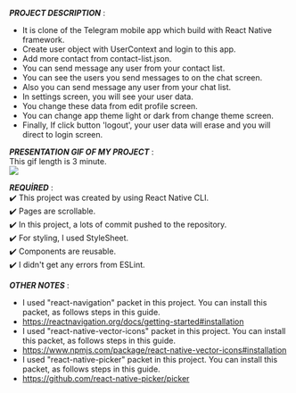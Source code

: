 
***PROJECT DESCRIPTION*** :<br>
+ It is clone of the Telegram mobile app which build with React Native framework.<br>
+ Create user object with UserContext and login to this app.<br>
+ Add more contact from contact-list.json.<br>
+ You can send message any user from your contact list.<br>
+ You can see the users you send messages to on the chat screen.<br>
+ Also you can send message any user from your chat list.<br>
+ In settings screen, you will see your user data.<br>
+ You change these data from edit profile screen.<br>
+ You can change app theme light or dark from change theme screen.<br>
+ Finally, If click button 'logout', your user data will erase and you will direct to login screen.<br>

***PRESENTATION GIF OF MY PROJECT*** :<br>
This gif length is 3 minute.<br>
![](assets/odev-3-gif-edited-300px.gif)

***REQUİRED*** :<br>
:heavy_check_mark: This project was created by using React Native CLI.<br>
:heavy_check_mark: Pages are scrollable.<br>
:heavy_check_mark: In this project, a lots of commit pushed to the repository.<br>
:heavy_check_mark: For styling, I used StyleSheet.<br>
:heavy_check_mark: Components are reusable.<br>
:heavy_check_mark: I didn't get any errors from ESLint.<br>

***OTHER NOTES*** :<br>
+ I used "react-navigation" packet in this project. You can install this packet, as follows steps in this guide.<br>
+ https://reactnavigation.org/docs/getting-started#installation<br>
+ I used "react-native-vector-icons" packet in this project. You can install this packet, as follows steps in this guide.<br>
+ https://www.npmjs.com/package/react-native-vector-icons#installation<br>
+ I used "react-native-picker" packet in this project. You can install this packet, as follows steps in this guide.<br>
+ https://github.com/react-native-picker/picker<br>
